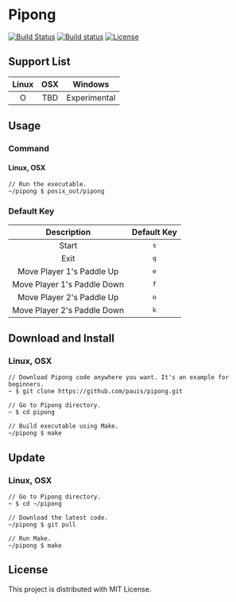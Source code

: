 # Pipong
[![Build Status](https://travis-ci.org/pauis/pipong.svg?branch=master)](https://travis-ci.org/pauis/pipong)
[![Build status](https://ci.appveyor.com/api/projects/status/9ow6e8p23wff3ilx/branch/master?svg=true)](https://ci.appveyor.com/project/pauis/pipong/branch/master)
[![License](https://img.shields.io/badge/License-MIT-blue.svg)](https://opensource.org/licenses/MIT)

## Support List
| Linux | OSX | Windows |
|:-:|:-:|:-:|
| O | TBD | Experimental |

## Usage
### Command
#### Linux, OSX
```
// Run the executable.
~/pipong $ posix_out/pipong
```
### Default Key
| Description | Default Key |
|:-:|:-:|
| Start | <kbd>s</kbd> |
| Exit | <kbd>q</kbd> |
| Move Player 1's Paddle Up | <kbd>e</kbd> |
| Move Player 1's Paddle Down | <kbd>f</kbd> |
| Move Player 2's Paddle Up | <kbd>o</kbd> |
| Move Player 2's Paddle Down | <kbd>k</kbd> |

## Download and Install
### Linux, OSX
```
// Download Pipong code anywhere you want. It's an example for beginners.
~ $ git clone https://github.com/pauis/pipong.git

// Go to Pipong directory.
~ $ cd pipong

// Build executable using Make.
~/pipong $ make
```

## Update
### Linux, OSX
```
// Go to Pipong directory.
~ $ cd ~/pipong

// Download the latest code.
~/pipong $ git pull

// Run Make.
~/pipong $ make
```

## License
This project is distributed with MIT License.
